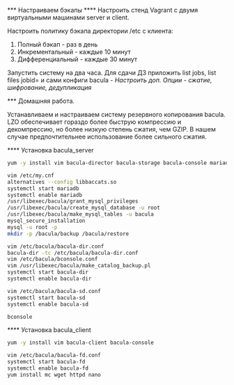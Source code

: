 *** Настраиваем бэкапы
**** Настроить стенд Vagrant с двумя виртуальными машинами server и client.

  Настроить политику бэкапа директории /etc с клиента:
1) Полный бэкап - раз в день
2) Инкрементальный - каждые 10 минут
3) Дифференциальный - каждые 30 минут

  Запустить систему на два часа. Для сдачи ДЗ приложить list jobs, list files jobid=<id> и сами конфиги bacula - *Настроить доп. Опции - сжатие, шифрование, дедупликация*

*** Домашняя работа.

  Устанавливаем и настраиваем систему резервного копирования bacula.
  LZO обеспечивает гораздо более быструю компрессию и декомпрессию, но более низкую степень сжатия, чем GZIP. В нашем случае предпочтительнее использование более сильного сжатия.





**** Установка bacula_server
```bash
yum -y install vim bacula-director bacula-storage bacula-console mariadb-server
```
```bash
vim /etc/my.cnf
alternatives --config libbaccats.so
systemctl start mariadb
systemctl enable mariadb
/usr/libexec/bacula/grant_mysql_privileges
/usr/libexec/bacula/create_mysql_database -u root
/usr/libexec/bacula/make_mysql_tables -u bacula
mysql_secure_installation
mysql -u root -p
mkdir -p /bacula/backup /bacula/restore
```
```bash
vim /etc/bacula/bacula-dir.conf
bacula-dir -tc /etc/bacula/bacula-dir.conf
vim /etc/bacula/bconsole.conf
vim /usr/libexec/bacula/make_catalog_backup.pl
systemctl start bacula-dir
systemctl enable bacula-dir
```
```bash
vim /etc/bacula/bacula-sd.conf
systemctl start bacula-sd
systemctl enable bacula-sd
```
```bash
bconsole
```
**** Установка bacula_client
```bash
yum -y install vim bacula-client bacula-console
```
```bash
vim /etc/bacula/bacula-fd.conf
systemctl start bacula-fd
systemctl enable bacula-fd
yum install mc wget httpd nano
```
